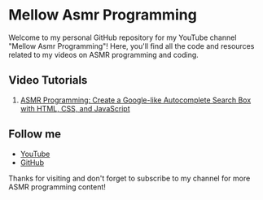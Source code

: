 # Mellow Asmr Programming

Welcome to my personal GitHub repository for my YouTube channel "Mellow Asmr Programming"! Here, you'll find all the code and resources related to my videos on ASMR programming and coding.

## Video Tutorials

1. [ASMR Programming: Create a Google-like Autocomplete Search Box with HTML, CSS, and JavaScript](link)

## Follow me

- [YouTube](https://www.youtube.com/@MellowAsmrProgramming)
- [GitHub](https://github.com/Mellow-Programming)

Thanks for visiting and don't forget to subscribe to my channel for more ASMR programming content!
